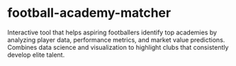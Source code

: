 # football-academy-matcher
Interactive tool that helps aspiring footballers identify top academies by analyzing player data, performance metrics, and market value predictions. Combines data science and visualization to highlight clubs that consistently develop elite talent.
